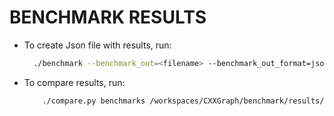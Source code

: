 # BENCHMARK RESULTS

- To create Json file with results, run:
  
  ```bash
    ./benchmark --benchmark_out=<filename> --benchmark_out_format=json --benchmark_repetitions=20
  ```

- To compare results, run:

    ```bash
        ./compare.py benchmarks /workspaces/CXXGraph/benchmark/results/file1.json /workspaces/CXXGraph/benchmark/results/file2.json
    ```
